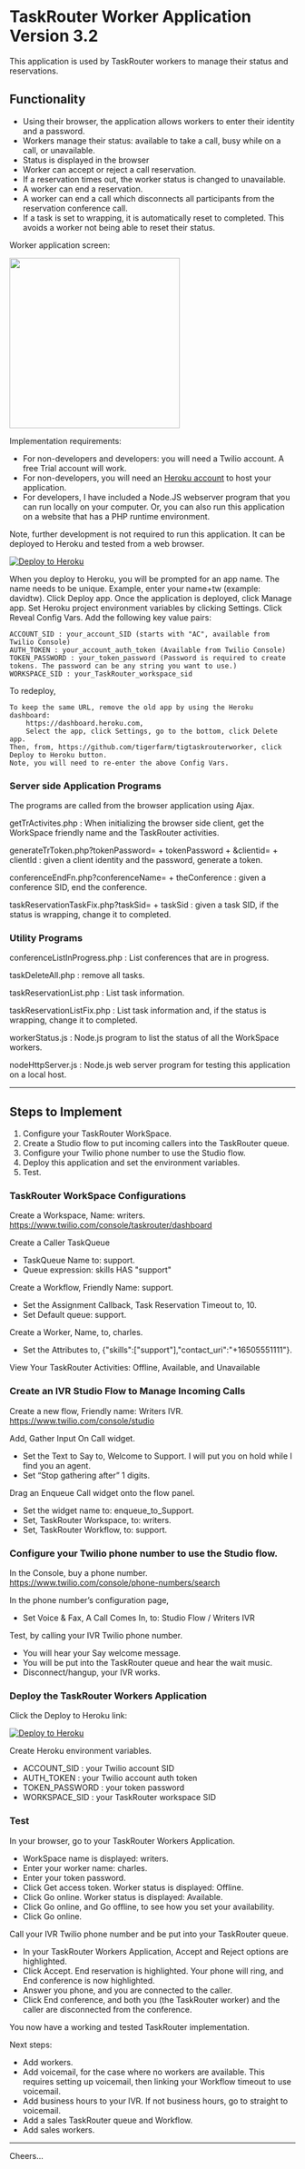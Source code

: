# TaskRouter Worker Application Version 3.2

This application is used by TaskRouter workers to manage their status and reservations.

## Functionality

- Using their browser, the application allows workers to enter their identity and a password.
- Workers manage their status: available to take a call, busy while on a call, or unavailable.
- Status is displayed in the browser
- Worker can accept or reject a call reservation.
- If a reservation times out, the worker status is changed to unavailable.
- A worker can end a reservation.
- A worker can end a call which disconnects all participants from the reservation conference call.
- If a task is set to wrapping, it is automatically reset to completed. This avoids a worker not being able to reset their status.

Worker application screen:

<img src="Tiger_Agent.jpg" width="300"/>

Implementation requirements:

- For non-developers and developers: you will need a Twilio account. A free Trial account will work.
- For non-developers, you will need an [Heroku account](https://heroku.com/) to host your application.
- For developers, I have included a Node.JS webserver program that you can run locally on your computer.
  Or, you can also run this application on a website that has a PHP runtime environment.

Note, further development is not required to run this application.
It can be deployed to Heroku and tested from a web browser.

[![Deploy to Heroku](https://www.herokucdn.com/deploy/button.svg)](https://heroku.com/deploy?template=https://github.com/tigerfarm/tigtaskrouterworker)

When you deploy to Heroku, you will be prompted for an app name. 
The name needs to be unique. Example, enter your name+tw (example: davidtw). 
Click Deploy app. Once the application is deployed, click Manage app. 
Set Heroku project environment variables by clicking Settings. 
Click Reveal Config Vars. Add the following key value pairs:
````
ACCOUNT_SID : your_account_SID (starts with "AC", available from Twilio Console)
AUTH_TOKEN : your_account_auth_token (Available from Twilio Console)
TOKEN_PASSWORD : your_token_password (Password is required to create tokens. The password can be any string you want to use.)
WORKSPACE_SID : your_TaskRouter_workspace_sid
````
To redeploy,
````
To keep the same URL, remove the old app by using the Heroku dashboard:
    https://dashboard.heroku.com,
    Select the app, click Settings, go to the bottom, click Delete app.
Then, from, https://github.com/tigerfarm/tigtaskrouterworker, click Deploy to Heroku button.
Note, you will need to re-enter the above Config Vars.
````

### Server side Application Programs

The programs are called from the browser application using Ajax.

getTrActivites.php : When initializing the browser side client, get the WorkSpace friendly name and the TaskRouter activities.

generateTrToken.php?tokenPassword= + tokenPassword + &clientid= + clientId : given a client identity and the password, generate a token.

conferenceEndFn.php?conferenceName= + theConference : given a conference SID, end the conference.

taskReservationTaskFix.php?taskSid= + taskSid : given a task SID, if the status is wrapping, change it to completed.

### Utility Programs

conferenceListInProgress.php : List conferences that are in progress.

taskDeleteAll.php : remove all tasks.

taskReservationList.php : List task information.

taskReservationListFix.php : List task information and, if the status is wrapping, change it to completed.

workerStatus.js : Node.js program to list the status of all the WorkSpace workers.

nodeHttpServer.js : Node.js web server program for testing this application on a local host.

--------------------------------------------------------------------------------

## Steps to Implement

1. Configure your TaskRouter WorkSpace.
2. Create a Studio flow to put incoming callers into the TaskRouter queue.
3. Configure your Twilio phone number to use the Studio flow.
4. Deploy this application and set the environment variables.
5. Test.

### TaskRouter WorkSpace Configurations

Create a Workspace, Name: writers.
https://www.twilio.com/console/taskrouter/dashboard 

Create a Caller TaskQueue
- TaskQueue Name to: support.
- Queue expression: skills HAS "support"

Create a Workflow, Friendly Name: support.
- Set the Assignment Callback, Task Reservation Timeout to, 10.
- Set Default queue: support.

Create a Worker, Name, to, charles.
- Set the Attributes to, {"skills":["support"],"contact_uri":"+16505551111"}.

View Your TaskRouter Activities: Offline, Available, and Unavailable

### Create an IVR Studio Flow to Manage Incoming Calls

Create a new flow, Friendly name: Writers IVR.
https://www.twilio.com/console/studio

Add, Gather Input On Call widget.
- Set the Text to Say to, Welcome to Support. I will put you on hold while I find you an agent.
- Set “Stop gathering after” 1 digits.

Drag an Enqueue Call widget onto the flow panel.
- Set the widget name to: enqueue_to_Support.
- Set, TaskRouter Workspace, to: writers.
- Set, TaskRouter Workflow, to: support.

### Configure your Twilio phone number to use the Studio flow.

In the Console, buy a phone number.
https://www.twilio.com/console/phone-numbers/search

In the phone number’s configuration page,
- Set Voice & Fax, A Call Comes In, to: Studio Flow / Writers IVR

Test, by calling your IVR Twilio phone number.
- You will hear your Say welcome message.
- You will be put into the TaskRouter queue and hear the wait music.
- Disconnect/hangup, your IVR works.

### Deploy the TaskRouter Workers Application

Click the Deploy to Heroku link:

[![Deploy to Heroku](https://www.herokucdn.com/deploy/button.svg)](https://heroku.com/deploy?template=https://github.com/tigerfarm/tigtaskrouterworker)

Create Heroku environment variables.
- ACCOUNT_SID : your Twilio account SID
- AUTH_TOKEN : your Twilio account auth token
- TOKEN_PASSWORD : your token password
- WORKSPACE_SID : your TaskRouter workspace SID

### Test

In your browser, go to your TaskRouter Workers Application.
- WorkSpace name is displayed: writers.
- Enter your worker name: charles.
- Enter your token password.
- Click Get access token. Worker status is displayed: Offline.
- Click Go online. Worker status is displayed: Available.
- Click Go online, and Go offline, to see how you set your availability.
- Click Go online.

Call your IVR Twilio phone number and be put into your TaskRouter queue.
- In your TaskRouter Workers Application, Accept and Reject options are highlighted.
- Click Accept. End reservation is highlighted. Your phone will ring, and End conference is now highlighted.
- Answer you phone, and you are connected to the caller.
- Click End conference, and both you (the TaskRouter worker) and the caller are disconnected from the conference.

You now have a working and tested TaskRouter implementation.

Next steps:
- Add workers.
- Add voicemail, for the case where no workers are available.
This requires setting up voicemail, then linking your Workflow timeout to use voicemail.
- Add business hours to your IVR. If not business hours, go to straight to voicemail.
- Add a sales TaskRouter queue and Workflow.
- Add sales workers.

--------------------------------------------------------------------------------

Cheers...
